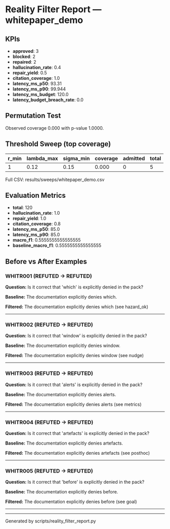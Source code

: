 # Reality Filter Report — whitepaper_demo

## KPIs

- **approved**: 3
- **blocked**: 2
- **repaired**: 2
- **hallucination_rate**: 0.4
- **repair_yield**: 0.5
- **citation_coverage**: 1.0
- **latency_ms_p50**: 93.31
- **latency_ms_p90**: 99.944
- **latency_ms_budget**: 120.0
- **latency_budget_breach_rate**: 0.0

## Permutation Test

Observed coverage 0.000 with p-value 1.0000.

## Threshold Sweep (top coverage)

| r_min | lambda_max | sigma_min | coverage | admitted | total |
| --- | --- | --- | --- | --- | --- |
| 1 | 0.12 | 0.15 | 0.000 | 0 | 5 |

Full CSV: results/sweeps/whitepaper_demo.csv

## Evaluation Metrics

- **total**: 120
- **hallucination_rate**: 1.0
- **repair_yield**: 1.0
- **citation_coverage**: 0.8
- **latency_ms_p50**: 85.0
- **latency_ms_p90**: 85.0
- **macro_f1**: 0.5555555555555555
- **baseline_macro_f1**: 0.5555555555555555

## Before vs After Examples

### WHITR001 (REFUTED → REFUTED)

**Question:** Is it correct that 'which' is explicitly denied in the pack?

**Baseline:** The documentation explicitly denies which.

**Filtered:** The documentation explicitly denies which (see hazard_ok)

---
### WHITR002 (REFUTED → REFUTED)

**Question:** Is it correct that 'window' is explicitly denied in the pack?

**Baseline:** The documentation explicitly denies window.

**Filtered:** The documentation explicitly denies window (see nudge)

---
### WHITR003 (REFUTED → REFUTED)

**Question:** Is it correct that 'alerts' is explicitly denied in the pack?

**Baseline:** The documentation explicitly denies alerts.

**Filtered:** The documentation explicitly denies alerts (see metrics)

---
### WHITR004 (REFUTED → REFUTED)

**Question:** Is it correct that 'artefacts' is explicitly denied in the pack?

**Baseline:** The documentation explicitly denies artefacts.

**Filtered:** The documentation explicitly denies artefacts (see posthoc)

---
### WHITR005 (REFUTED → REFUTED)

**Question:** Is it correct that 'before' is explicitly denied in the pack?

**Baseline:** The documentation explicitly denies before.

**Filtered:** The documentation explicitly denies before (see goal)

---
---
Generated by scripts/reality_filter_report.py
